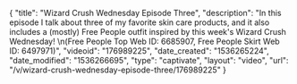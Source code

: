 {
    "title": "Wizard Crush Wednesday Episode Three",
    "description": "In this episode I talk about three of my favorite skin care products, and it also includes a (mostly) Free People outfit inspired by this week's Wizard Crush Wednesday! \n(Free People Top Web ID: 6685907, Free People Skirt Web ID: 6497971)",
    "videoid": "176989225",
    "date_created": "1536265224",
    "date_modified": "1536266695",
    "type": "captivate",
    "layout": "video",
    "url": "\/v\/wizard-crush-wednesday-episode-three\/176989225"
}